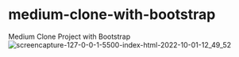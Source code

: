 # medium-clone-with-bootstrap
Medium Clone Project with Bootstrap
![screencapture-127-0-0-1-5500-index-html-2022-10-01-12_49_52](https://user-images.githubusercontent.com/103588777/193408198-42ca9595-85e4-41cf-96f5-0e4523a3e6f0.png)
